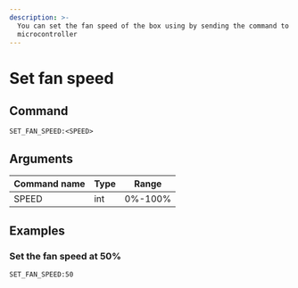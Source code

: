 ```yaml
---
description: >-
  You can set the fan speed of the box using by sending the command to the
  microcontroller
---
```


# Set fan speed

## Command

```
SET_FAN_SPEED:<SPEED>
```

## Arguments

| Command name | Type | Range   |
| ------------ | ---- | ------- |
| SPEED        | int  | 0%-100% |

## Examples

### Set the fan speed at 50%

```
SET_FAN_SPEED:50
```

